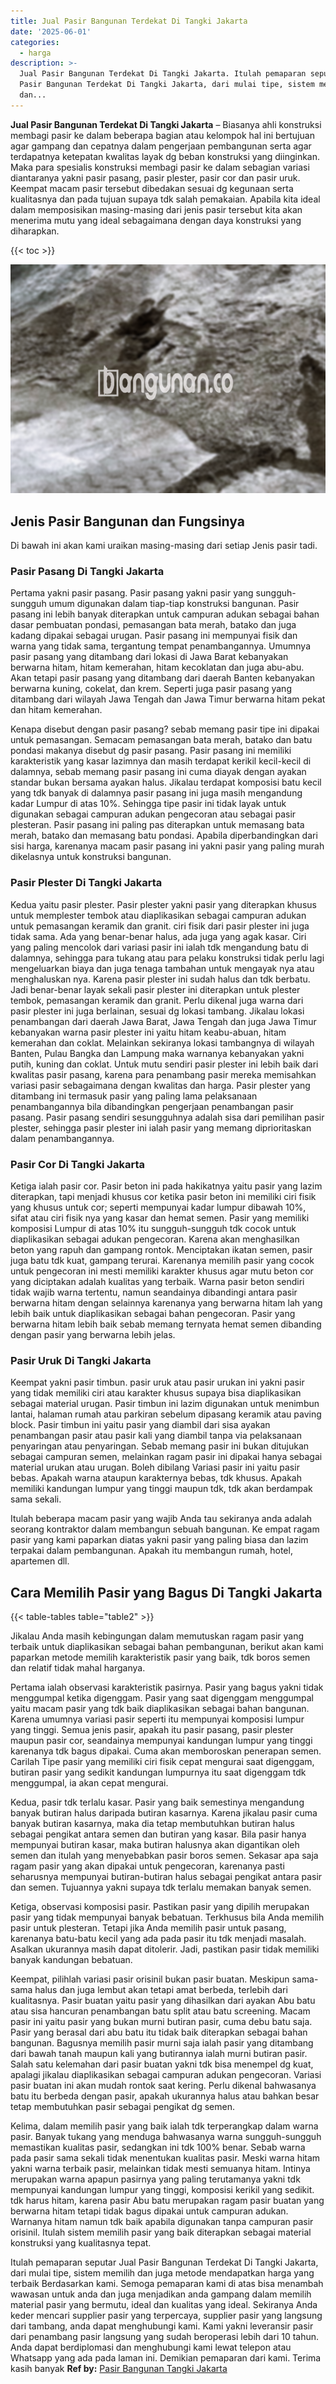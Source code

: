 ```yaml
---
title: Jual Pasir Bangunan Terdekat Di Tangki Jakarta
date: '2025-06-01'
categories:
  - harga
description: >-
  Jual Pasir Bangunan Terdekat Di Tangki Jakarta. Itulah pemaparan seputar Jual
  Pasir Bangunan Terdekat Di Tangki Jakarta, dari mulai tipe, sistem memilih
  dan...
---
```


**Jual Pasir Bangunan Terdekat Di Tangki Jakarta** – Biasanya ahli konstruksi membagi pasir ke dalam beberapa bagian atau kelompok hal ini bertujuan agar gampang dan cepatnya dalam pengerjaan pembangunan serta agar terdapatnya ketepatan kwalitas layak dg beban konstruksi yang diinginkan. Maka para spesialis konstruksi membagi pasir ke dalam sebagian variasi diantaranya yakni pasir pasang, pasir plester, pasir cor dan pasir uruk. Keempat macam pasir tersebut dibedakan sesuai dg kegunaan serta kualitasnya dan pada tujuan supaya tdk salah pemakaian. Apabila kita ideal dalam memposisikan masing-masing dari jenis pasir tersebut kita akan menerima mutu yang ideal sebagaimana dengan daya konstruksi yang diharapkan.

{{< toc >}}

![Jual Pasir Bangunan Terdekat Di Tangki Jakarta](/images/jual-pasir-bangunan-36.png)

## Jenis Pasir Bangunan dan Fungsinya

Di bawah ini akan kami uraikan masing-masing dari setiap Jenis pasir tadi.

### Pasir Pasang Di Tangki Jakarta

Pertama yakni pasir pasang. Pasir pasang yakni pasir yang sungguh-sungguh umum digunakan dalam tiap-tiap konstruksi bangunan. Pasir pasang ini lebih banyak diterapkan untuk campuran adukan sebagai bahan dasar pembuatan pondasi, pemasangan bata merah, batako dan juga kadang dipakai sebagai urugan. Pasir pasang ini mempunyai fisik dan warna yang tidak sama, tergantung tempat penambangannya. Umumnya pasir pasang yang ditambang dari lokasi di Jawa Barat kebanyakan berwarna hitam, hitam kemerahan, hitam kecoklatan dan juga abu-abu. Akan tetapi pasir pasang yang ditambang dari daerah Banten kebanyakan berwarna kuning, cokelat, dan krem. Seperti juga pasir pasang yang ditambang dari wilayah Jawa Tengah dan Jawa Timur berwarna hitam pekat dan hitam kemerahan.

Kenapa disebut dengan pasir pasang? sebab memang pasir tipe ini dipakai untuk pemasangan. Semacam pemasangan bata merah, batako dan batu pondasi makanya disebut dg pasir pasang. Pasir pasang ini memiliki karakteristik yang kasar lazimnya dan masih terdapat kerikil kecil-kecil di dalamnya, sebab memang pasir pasang ini cuma diayak dengan ayakan standar bukan bersama ayakan halus. Jikalau terdapat komposisi batu kecil yang tdk banyak di dalamnya pasir pasang ini juga masih mengandung kadar Lumpur di atas 10%. Sehingga tipe pasir ini tidak layak untuk digunakan sebagai campuran adukan pengecoran atau sebagai pasir plesteran. Pasir pasang ini paling pas diterapkan untuk memasang bata merah, batako dan memasang batu pondasi. Apabila diperbandingkan dari sisi harga, karenanya macam pasir pasang ini yakni pasir yang paling murah dikelasnya untuk konstruksi bangunan.

### Pasir Plester Di Tangki Jakarta

Kedua yaitu pasir plester. Pasir plester yakni pasir yang diterapkan khusus untuk memplester tembok atau diaplikasikan sebagai campuran adukan untuk pemasangan keramik dan granit. ciri fisik dari pasir plester ini juga tidak sama. Ada yang benar-benar halus, ada juga yang agak kasar. Ciri yang paling mencolok dari variasi pasir ini ialah tdk mengandung batu di dalamnya, sehingga para tukang atau para pelaku konstruksi tidak perlu lagi mengeluarkan biaya dan juga tenaga tambahan untuk mengayak nya atau menghaluskan nya. Karena pasir plester ini sudah halus dan tdk berbatu. Jadi benar-benar layak sekali pasir plester ini diterapkan untuk plester tembok, pemasangan keramik dan granit. Perlu dikenal juga warna dari pasir plester ini juga berlainan, sesuai dg lokasi tambang. Jikalau lokasi penambangan dari daerah Jawa Barat, Jawa Tengah dan juga Jawa Timur kebanyakan warna pasir plester ini yaitu hitam keabu-abuan, hitam kemerahan dan coklat. Melainkan sekiranya lokasi tambangnya di wilayah Banten, Pulau Bangka dan Lampung maka warnanya kebanyakan yakni putih, kuning dan coklat. Untuk mutu sendiri pasir plester ini lebih baik dari kwalitas pasir pasang, karena para penambang pasir mereka memisahkan variasi pasir sebagaimana dengan kwalitas dan harga. Pasir plester yang ditambang ini termasuk pasir yang paling lama pelaksanaan penambangannya bila dibandingkan pengerjaan penambangan pasir pasang. Pasir pasang sendiri sesungguhnya adalah sisa dari pemilihan pasir plester, sehingga pasir plester ini ialah pasir yang memang diprioritaskan dalam penambangannya.

### Pasir Cor Di Tangki Jakarta

Ketiga ialah pasir cor. Pasir beton ini pada hakikatnya yaitu pasir yang lazim diterapkan, tapi menjadi khusus cor ketika pasir beton ini memiliki ciri fisik yang khusus untuk cor; seperti mempunyai kadar lumpur dibawah 10%, sifat atau ciri fisik nya yang kasar dan hemat semen. Pasir yang memiliki komposisi Lumpur di atas 10% itu sungguh-sungguh tdk cocok untuk diaplikasikan sebagai adukan pengecoran. Karena akan menghasilkan beton yang rapuh dan gampang rontok. Menciptakan ikatan semen, pasir juga batu tdk kuat, gampang terurai. Karenanya memilih pasir yang cocok untuk pengecoran ini mesti memiliki karakter khusus agar mutu beton cor yang diciptakan adalah kualitas yang terbaik. Warna pasir beton sendiri tidak wajib warna tertentu, namun seandainya dibandingi antara pasir berwarna hitam dengan selainnya karenanya yang berwarna hitam lah yang lebih baik untuk diaplikasikan sebagai bahan pengecoran. Pasir yang berwarna hitam lebih baik sebab memang ternyata hemat semen dibanding dengan pasir yang berwarna lebih jelas.

### Pasir Uruk Di Tangki Jakarta

Keempat yakni pasir timbun. pasir uruk atau pasir urukan ini yakni pasir yang tidak memiliki ciri atau karakter khusus supaya bisa diaplikasikan sebagai material urugan. Pasir timbun ini lazim digunakan untuk menimbun lantai, halaman rumah atau parkiran sebelum dipasang keramik atau paving block. Pasir timbun ini yaitu pasir yang diambil dari sisa ayakan penambangan pasir atau pasir kali yang diambil tanpa via pelaksanaan penyaringan atau penyaringan. Sebab memang pasir ini bukan ditujukan sebagai campuran semen, melainkan ragam pasir ini dipakai hanya sebagai material urukan atau urugan. Boleh dibilang Variasi pasir ini yaitu pasir bebas. Apakah warna ataupun karakternya bebas, tdk khusus. Apakah memiliki kandungan lumpur yang tinggi maupun tdk, tdk akan berdampak sama sekali.

Itulah beberapa macam pasir yang wajib Anda tau sekiranya anda adalah seorang kontraktor dalam membangun sebuah bangunan. Ke empat ragam pasir yang kami paparkan diatas yakni pasir yang paling biasa dan lazim terpakai dalam pembangunan. Apakah itu membangun rumah, hotel, apartemen dll.

## Cara Memilih Pasir yang Bagus Di Tangki Jakarta

{{< table-tables table="table2" >}}

Jikalau Anda masih kebingungan dalam memutuskan ragam pasir yang terbaik untuk diaplikasikan sebagai bahan pembangunan, berikut akan kami paparkan metode memilih karakteristik pasir yang baik, tdk boros semen dan relatif tidak mahal harganya.

Pertama ialah observasi karakteristik pasirnya. Pasir yang bagus yakni tidak menggumpal ketika digenggam. Pasir yang saat digenggam menggumpal yaitu macam pasir yang tdk baik diaplikasikan sebagai bahan bangunan. Karena umumnya variasi pasir seperti itu mempunyai komposisi lumpur yang tinggi. Semua jenis pasir, apakah itu pasir pasang, pasir plester maupun pasir cor, seandainya mempunyai kandungan lumpur yang tinggi karenanya tdk bagus dipakai. Cuma akan memboroskan penerapan semen. Carilah Tipe pasir yang memiliki ciri fisik cepat mengurai saat digenggam, butiran pasir yang sedikit kandungan lumpurnya itu saat digenggam tdk menggumpal, ia akan cepat mengurai.

Kedua, pasir tdk terlalu kasar. Pasir yang baik semestinya mengandung banyak butiran halus daripada butiran kasarnya. Karena jikalau pasir cuma banyak butiran kasarnya, maka dia tetap membutuhkan butiran halus sebagai pengikat antara semen dan butiran yang kasar. Bila pasir hanya mempunyai butiran kasar, maka butiran halusnya akan digantikan oleh semen dan itulah yang menyebabkan pasir boros semen. Sekasar apa saja ragam pasir yang akan dipakai untuk pengecoran, karenanya pasti seharusnya mempunyai butiran-butiran halus sebagai pengikat antara pasir dan semen. Tujuannya yakni supaya tdk terlalu memakan banyak semen.

Ketiga, observasi komposisi pasir. Pastikan pasir yang dipilih merupakan pasir yang tidak mempunyai banyak bebatuan. Terkhusus bila Anda memilih pasir untuk plesteran. Tetapi jika Anda memilih pasir untuk pasang, karenanya batu-batu kecil yang ada pada pasir itu tdk menjadi masalah. Asalkan ukurannya masih dapat ditolerir. Jadi, pastikan pasir tidak memiliki banyak kandungan bebatuan.

Keempat, pilihlah variasi pasir orisinil bukan pasir buatan. Meskipun sama-sama halus dan juga lembut akan tetapi amat berbeda, terlebih dari kualitasnya. Pasir buatan yaitu pasir yang dihasilkan dari ayakan Abu batu atau sisa hancuran penambangan batu split atau batu screening. Macam pasir ini yaitu pasir yang bukan murni butiran pasir, cuma debu batu saja. Pasir yang berasal dari abu batu itu tidak baik diterapkan sebagai bahan bangunan. Bagusnya memilih pasir murni saja ialah pasir yang ditambang dari bawah tanah maupun kali yang butirannya ialah murni butiran pasir. Salah satu kelemahan dari pasir buatan yakni tdk bisa menempel dg kuat, apalagi jikalau diaplikasikan sebagai campuran adukan pengecoran. Variasi pasir buatan ini akan mudah rontok saat kering. Perlu dikenal bahwasanya batu itu berbeda dengan pasir, apakah ukurannya halus atau bahkan besar tetap membutuhkan pasir sebagai pengikat dg semen.

Kelima, dalam memilih pasir yang baik ialah tdk terperangkap dalam warna pasir. Banyak tukang yang menduga bahwasanya warna sungguh-sungguh memastikan kualitas pasir, sedangkan ini tdk 100% benar. Sebab warna pada pasir sama sekali tidak menentukan kualitas pasir. Meski warna hitam yakni warna terbaik pasir, melainkan tidak mesti semuanya hitam. Intinya merupakan warna apapun pasirnya yang paling terutamanya yakni tdk mempunyai kandungan lumpur yang tinggi, komposisi kerikil yang sedikit. tdk harus hitam, karena pasir Abu batu merupakan ragam pasir buatan yang berwarna hitam tetapi tidak bagus dipakai untuk campuran adukan. Warnanya hitam namun tdk baik apabila digunakan tanpa campuran pasir orisinil. Itulah sistem memilih pasir yang baik diterapkan sebagai material konstruksi yang kualitasnya tepat.

Itulah pemaparan seputar Jual Pasir Bangunan Terdekat Di Tangki Jakarta, dari mulai tipe, sistem memilih dan juga metode mendapatkan harga yang terbaik Berdasarkan kami. Semoga pemaparan kami di atas bisa menambah wawasan untuk anda dan juga menjadikan anda gampang dalam memilih material pasir yang bermutu, ideal dan kualitas yang ideal. Sekiranya Anda keder mencari supplier pasir yang terpercaya, supplier pasir yang langsung dari tambang, anda dapat menghubungi kami. Kami yakni leveransir pasir dari penambang pasir langsung yang sudah beroperasi lebih dari 10 tahun. Anda dapat berdiplomasi dan menghubungi kami lewat telepon atau Whatsapp yang ada pada laman ini. Demikian pemaparan dari kami. Terima kasih banyak
**Ref by:** [Pasir Bangunan Tangki Jakarta](https://id.wikipedia.org/wiki/Pasir)

